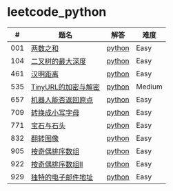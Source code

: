 # leetcode_python

| #    | 题名                                                         | 解答                                                         | 难度   |
| ---- | ------------------------------------------------------------ | ------------------------------------------------------------ | ------ |
| 001  | [两数之和](https://leetcode-cn.com/problems/two-sum/)        | [python](https://github.com/henryxzx/leetcode_python/blob/master/001.%E4%B8%A4%E6%95%B0%E4%B9%8B%E5%92%8C/twosum.py) | Easy   |
| 104  | [二叉树的最大深度](https://leetcode-cn.com/problems/maximum-depth-of-binary-tree/) | [python](https://github.com/henryxzx/leetcode_python/blob/master/104.%E4%BA%8C%E5%8F%89%E6%A0%91%E7%9A%84%E6%9C%80%E5%A4%A7%E6%B7%B1%E5%BA%A6/treeDepth.py) | Easy   |
| 461  | [汉明距离](https://leetcode-cn.com/problems/hamming-distance/) | [python](https://github.com/henryxzx/leetcode_python/blob/master/461.%E6%B1%89%E6%98%8E%E8%B7%9D%E7%A6%BB/distance.py) | Easy   |
| 535  | [TinyURL的加密与解密](https://leetcode-cn.com/problems/encode-and-decode-tinyurl/submissions/) | [python](https://github.com/henryxzx/leetcode_python/blob/master/535.TinyURL%20%E7%9A%84%E5%8A%A0%E5%AF%86%E4%B8%8E%E8%A7%A3%E5%AF%86/encode-and-decode-tinyurl.py) | Medium |
| 657  | [机器人能否返回原点](https://leetcode-cn.com/problems/robot-return-to-origin/) | [python](https://github.com/henryxzx/leetcode_python/blob/master/657.%E6%9C%BA%E5%99%A8%E4%BA%BA%E8%83%BD%E5%90%A6%E8%BF%94%E5%9B%9E%E5%8E%9F%E7%82%B9/robot.py) | Easy   |
| 709  | [转换成小写字母](https://leetcode-cn.com/problems/to-lower-case/) | [python](https://github.com/henryxzx/leetcode_python/blob/master/709.%E8%BD%AC%E6%8D%A2%E4%B8%BA%E5%B0%8F%E5%86%99%E5%AD%97%E7%AC%A6/to.py) | Easy   |
| 771  | [宝石与石头](https://leetcode-cn.com/problems/jewels-and-stones/) | [python](https://github.com/henryxzx/leetcode_python/blob/master/771.%E5%AE%9D%E7%9F%B3%E4%B8%8E%E7%9F%B3%E5%A4%B4/stone.py) | Easy   |
| 832  | [翻转图像](https://leetcode-cn.com/problems/flipping-an-image/) | [python](https://github.com/henryxzx/leetcode_python/blob/master/832.%E7%BF%BB%E8%BD%AC%E5%9B%BE%E5%83%8F/image.py) | Easy   |
| 905  | [按奇偶排序数组](https://leetcode-cn.com/problems/sort-array-by-parity/) | [python](https://github.com/henryxzx/leetcode_python/blob/master/905.%E6%8C%89%E5%A5%87%E6%95%B0%E5%81%B6%E6%95%B0%E6%8E%92%E5%BA%8F%E6%95%B0%E7%BB%84/sort.py) | Easy   |
| 922  | [按奇偶排序数组II](https://leetcode-cn.com/problems/sort-array-by-parity-ii/) | [python](https://github.com/henryxzx/leetcode_python/blob/master/922.%E6%8C%89%E5%A5%87%E5%81%B6%E6%8E%92%E5%BA%8F%E6%95%B0%E7%BB%84II/sortArrayByParityII.py) | Easy   |
| 929  | [独特的电子邮件地址](https://leetcode-cn.com/problems/unique-email-addresses/) | [python](https://github.com/henryxzx/leetcode_python/blob/master/929.%E7%8B%AC%E7%89%B9%E7%9A%84%E7%94%B5%E5%AD%90%E9%82%AE%E4%BB%B6%E5%9C%B0%E5%9D%80/email.py) | Easy   |


